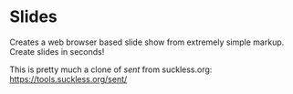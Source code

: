 # Slides

Creates a web browser based slide show from extremely simple markup. Create slides in seconds!

This is pretty much a clone of *sent* from suckless.org: https://tools.suckless.org/sent/
